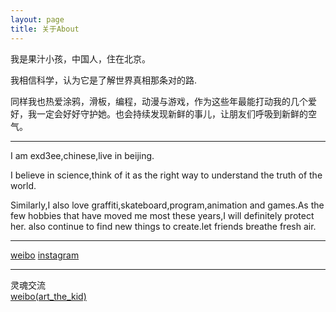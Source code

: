 ```yaml
---
layout: page
title: 关于About
---
```


我是果汁小孩，中国人，住在北京。

我相信科学，认为它是了解世界真相那条对的路.

同样我也热爱涂鸦，滑板，编程，动漫与游戏，作为这些年最能打动我的几个爱好，我一定会好好守护她。也会持续发现新鲜的事儿，让朋友们呼吸到新鲜的空气。

---

I am exd3ee,chinese,live in beijing.

I believe in science,think of it as the right way to understand the truth of the world.

Similarly,I also love graffiti,skateboard,program,animation and games.As the few hobbies that have moved me most these years,I will definitely protect her. also continue to find new things to create.let friends breathe fresh air.

---

[weibo](https://weibo.com/537396787)
[instagram](https://www.instagram.com/exd3ee/)

---
灵魂交流   
[weibo(art_the_kid)](https://weibo.com/u/7374316223)


<!--=S

 You love Minimalism, and you also love writing, Type is designed for you. Type focus on showing your content in a clean and simple way, focus on images, typography, and white space.


This is the base Jekyll theme. You can find out more info about customizing your Jekyll theme, as well as basic Jekyll usage documentation at [jekyllrb.com](http://jekyllrb.com/)

 Lorem ipsum dolor sit amet, vix ut case porro facilisis, alia possit neglegentur vis te. Has cu eirmod abhorreant, vel civibus efficiantur cu. Eu summo elitr vix, iusto putant maluisset per ut, ne etiam vivendum adipisci vel. Vis omnis tempor accusam ei, justo perpetua liberavisse cu qui. Saperet aliquando adipiscing ius ne, ne facer euripidis est. Pro mundi nostrum suavitate et.

-->
